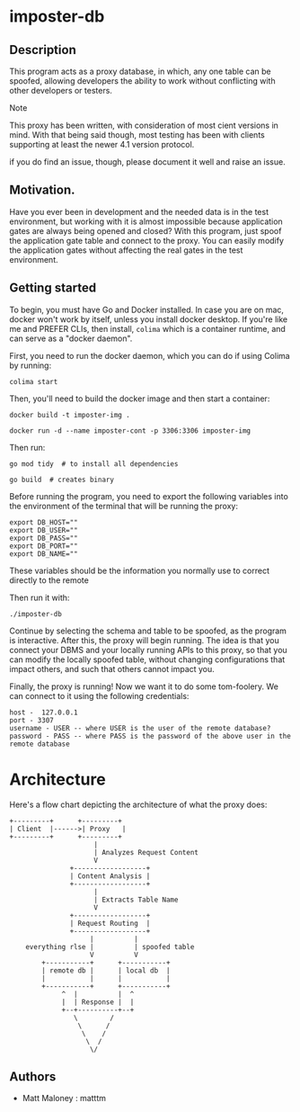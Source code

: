 # imposter-db

## Description

This program acts as a proxy database, in which, any one table can be spoofed, allowing developers the ability to work without conflicting with other developers or testers.

> [!NOTE]
> This proxy has been written, with consideration of most cient versions in mind. With that being said though, most testing has been with clients supporting at least the newer 4.1 version protocol.
>
> if you do find an issue, though, please document it well and raise an issue.

## Motivation.

Have you ever been in development and the needed data is in the test environment, but working with it is almost impossible because application gates are always being opened and closed? With this program, just spoof the application gate table and connect to the proxy. You can easily modify the application gates without affecting the real gates in the test environment.

## Getting started

To begin, you must have Go and Docker installed. In case you are on mac, docker won't work by itself, unless you install docker desktop. If you're like me and PREFER CLIs, then install, `colima` which is a container runtime, and can serve as a "docker daemon".

First, you need to run the docker daemon, which you can do if using Colima by running:
```
colima start
```
Then, you'll need to build the docker image and then start a container:
```
docker build -t imposter-img .

docker run -d --name imposter-cont -p 3306:3306 imposter-img
```

Then run:
```
go mod tidy  # to install all dependencies

go build  # creates binary
```
Before running the program, you need to export the following variables into the environment of the terminal that will be running the proxy:
```
export DB_HOST=""
export DB_USER=""
export DB_PASS=""
export DB_PORT=""
export DB_NAME=""
```
These variables should be the information you normally use to correct directly to the remote

Then run it with:
```
./imposter-db
```

Continue by selecting the schema and table to be spoofed, as the program is interactive. After this, the proxy will begin running. The idea is that you connect your DBMS and your locally running APIs to this proxy, so that you can modify the locally spoofed table, without changing configurations that impact others, and such that others cannot impact you.

Finally, the proxy is running! Now we want it to do some tom-foolery. We can connect to it using the following credentials:
```
host -  127.0.0.1
port - 3307
username - USER -- where USER is the user of the remote database?
password - PASS -- where PASS is the password of the above user in the remote database
```
# Architecture

Here's a flow chart depicting the architecture of what the proxy does:
```
+---------+      +---------+
| Client  |------>| Proxy   |
+---------+      +---------+
                     |
                     | Analyzes Request Content
                     V
               +------------------+
               | Content Analysis |
               +------------------+
                     |
                     | Extracts Table Name
                     V
               +------------------+
               | Request Routing  |
               +------------------+
                    |          |
    everything rlse |          | spoofed table
                    V          V
        +-----------+      +-----------+
        | remote db |      | local db  |
        |           |      |           |
        +-----------+      +-----------+
             ^  |          |  ^
             |  | Response |  |
             +--+----------+--+
                \        /
                 \      /
                  \    /
                   \  /
                    \/
```

## Authors

- Matt Maloney : matttm
